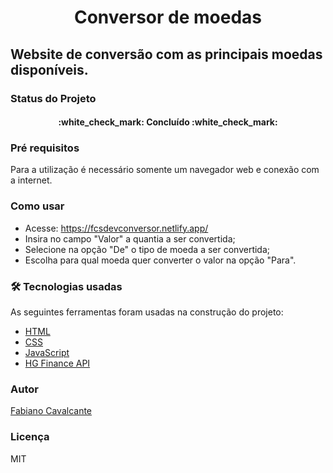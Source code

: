 <h1 align="center">Conversor de moedas</h1>

## Website de conversão com as principais moedas disponíveis.

### Status do Projeto

<h4 align="center"> 
	:white_check_mark: Concluído :white_check_mark:
</h4>

### Pré requisitos

Para a utilização é necessário somente um navegador web e conexão com a internet.

### Como usar

- Acesse: https://fcsdevconversor.netlify.app/
- Insira no campo "Valor" a quantia a ser convertida;
- Selecione na opção "De" o tipo de moeda a ser convertida;
- Escolha para qual moeda quer converter o valor na opção "Para".

### 🛠 Tecnologias usadas

As seguintes ferramentas foram usadas na construção do projeto:

- [HTML](https://developer.mozilla.org/pt-BR/docs/Web/HTML)
- [CSS](https://developer.mozilla.org/pt-BR/docs/Web/CSS)
- [JavaScript](https://developer.mozilla.org/pt-BR/docs/Web/JavaScript)
- [HG Finance API](https://hgbrasil.com/status/finance)

### Autor

<a href="https://www.linkedin.com/in/fabiano-cavalcante-99811221a/">Fabiano Cavalcante</a>

### Licença

MIT
